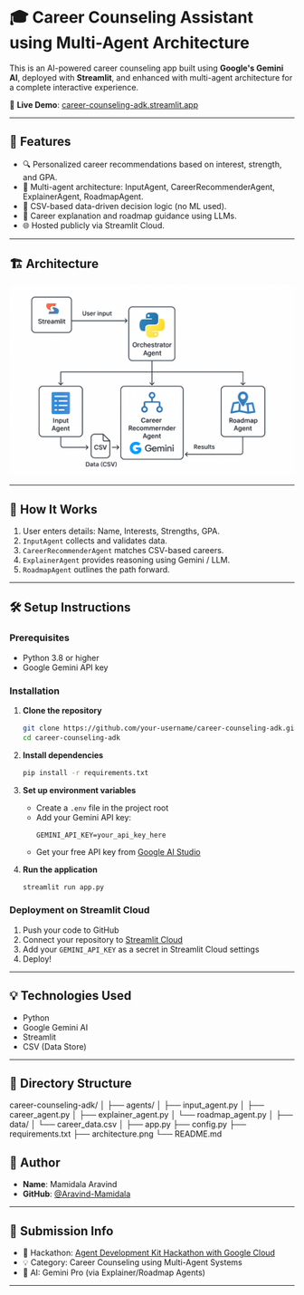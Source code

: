 # 🎓 Career Counseling Assistant using Multi-Agent Architecture

This is an AI-powered career counseling app built using **Google's Gemini AI**, deployed with **Streamlit**, and enhanced with multi-agent architecture for a complete interactive experience.

🔗 **Live Demo**: [career-counseling-adk.streamlit.app](https://career-counseling-adk.streamlit.app/)

---

## 🧠 Features

- 🔍 Personalized career recommendations based on interest, strength, and GPA.
- 🤖 Multi-agent architecture: InputAgent, CareerRecommenderAgent, ExplainerAgent, RoadmapAgent.
- 📄 CSV-based data-driven decision logic (no ML used).
- 🧭 Career explanation and roadmap guidance using LLMs.
- 🌐 Hosted publicly via Streamlit Cloud.

---

## 🏗️ Architecture

![Architecture](./Architecture.png)

---

## 🚀 How It Works

1. User enters details: Name, Interests, Strengths, GPA.
2. `InputAgent` collects and validates data.
3. `CareerRecommenderAgent` matches CSV-based careers.
4. `ExplainerAgent` provides reasoning using Gemini / LLM.
5. `RoadmapAgent` outlines the path forward.

---

## 🛠️ Setup Instructions

### Prerequisites
- Python 3.8 or higher
- Google Gemini API key

### Installation

1. **Clone the repository**
   ```bash
   git clone https://github.com/your-username/career-counseling-adk.git
   cd career-counseling-adk
   ```

2. **Install dependencies**
   ```bash
   pip install -r requirements.txt
   ```

3. **Set up environment variables**
   - Create a `.env` file in the project root
   - Add your Gemini API key:
     ```
     GEMINI_API_KEY=your_api_key_here
     ```
   - Get your free API key from [Google AI Studio](https://makersuite.google.com/app/apikey)

4. **Run the application**
   ```bash
   streamlit run app.py
   ```

### Deployment on Streamlit Cloud

1. Push your code to GitHub
2. Connect your repository to [Streamlit Cloud](https://streamlit.io/cloud)
3. Add your `GEMINI_API_KEY` as a secret in Streamlit Cloud settings
4. Deploy!

---

## 💡 Technologies Used

- Python
- Google Gemini AI
- Streamlit
- CSV (Data Store)

---

## 📁 Directory Structure

career-counseling-adk/
│
├── agents/
│ ├── input_agent.py
│ ├── career_agent.py
│ ├── explainer_agent.py
│ └── roadmap_agent.py
│
├── data/
│ └── career_data.csv
│
├── app.py
├── config.py
├── requirements.txt
├── architecture.png
└── README.md

## 🙋 Author

- **Name**: Mamidala Aravind
- **GitHub**: [@Aravind-Mamidala](https://github.com/Aravind-Mamidala)

---

## 📢 Submission Info

- 🔧 Hackathon: [Agent Development Kit Hackathon with Google Cloud](https://devpost.com/)
- 💡 Category: Career Counseling using Multi-Agent Systems
- 🤖 AI: Gemini Pro (via Explainer/Roadmap Agents)

---
